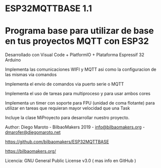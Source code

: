 # ESP32MQTTBASE 1.1

# Programa base para utilizar de base en tus proyectos MQTT con ESP32

Desarrollado con Visual Code + PlatformIO + Plataforma Espressif 32 Arduino

Implementa las comunicaciones WIFI y MQTT asi como la configuracion de las mismas via comandos

Implementa el envio de comandos via puerto serie o MQTT

Implementa el uso de tareas para multiproceso y para usar ambos cores

Implementa un timer con soporte para FPU (unidad de coma flotante) para utilizar en tareas que requieran mayor velocidad que una Task

Incluye la clase MiProyecto para desarrollar nuestro proyecto.

Author: Diego Maroto - BilbaoMakers 2019 - info@bilbaomakers.org - dmarofer@diegomaroto.net

https://github.com/bilbaomakers/ESP32MQTTBASE

https://bilbaomakers.org/

Licencia: GNU General Public License v3.0 ( mas info en GitHub )

